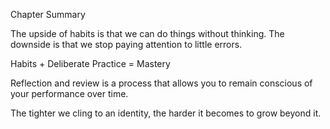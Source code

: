 Chapter Summary

The upside of habits is that we can do things without thinking.
The downside is that we stop paying attention to little errors.

Habits + Deliberate Practice = Mastery

Reflection and review is a process that allows you to remain
conscious of your performance over time.

The tighter we cling to an identity, the harder it becomes to grow
beyond it.